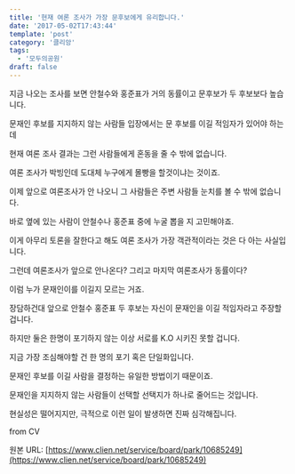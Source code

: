 ```yaml
---
title: '현재 여론 조사가 가장 문후보에게 유리합니다.'
date: '2017-05-02T17:43:44'
template: 'post'
category: '클리앙'
tags: 
  - '모두의공원'
draft: false
---
```


지금 나오는 조사를 보면 안철수와 홍준표가 거의 동률이고 문후보가 두 후보보다 높습니다.  
  
문재인 후보를 지지하지 않는 사람들 입장에서는 문 후보를 이길 적임자가 있어야 하는데  
  
현재 여론 조사 결과는 그런 사람들에게 혼동을 줄 수 밖에 없습니다.  
  
여론 조사가 박빙인데 도대체 누구에게 몰빵을 할것이냐는 것이죠.  
  
이제 앞으로 여론조사가 안 나오니 그 사람들은 주변 사람들 눈치를 볼 수 밖에 없습니다.  
  
바로 옆에 있는 사람이 안철수나 홍준표 중에 누굴 뽑을 지 고민해야죠.  
  
이게 아무리 토론을 잘한다고 해도 여론 조사가 가장 객관적이라는 것은 다 아는 사실입니다.  
  
그런데 여론조사가 앞으로 안나온다? 그리고 마지막 여론조사가 동률이다?  
  
이럼 누가 문재인이를 이길지 모르는 거죠.  
  
장담하건대 앞으로 안철수 홍준표 두 후보는 자신이 문재인을 이길 적임자라고 주장할 겁니다.  
  
하지만 둘은 한명이 포기하지 않는 이상 서로를 K.O 시키진 못할 겁니다.  
  
지금 가장 조심해야할 건 한 명의 포기 혹은 단일화입니다.  
  
문재인 후보를 이길 사람을 결정하는 유일한 방법이기 때문이죠.  
  
문재인을 지지하지 않는 사람들이 선택할 선택지가 하나로 줄어드는 것입니다.  
  
현실성은 떨어지지만, 극적으로 이런 일이 발생하면 진짜 심각해집니다.  
  
  
  
from CV

원본 URL: [https://www.clien.net/service/board/park/10685249](https://www.clien.net/service/board/park/10685249)